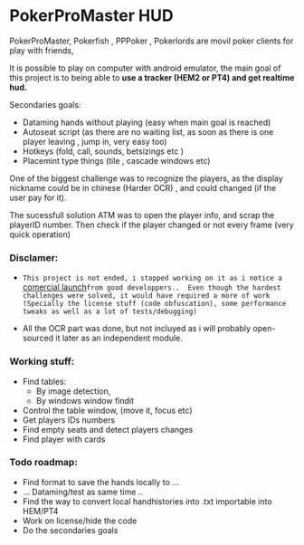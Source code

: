 # PokerProMaster HUD

PokerProMaster, Pokerfish , PPPoker , Pokerlords are movil poker clients for play with friends, 

It is possible to play on computer with android emulator, the main goal of this project is to being able to **use a tracker (HEM2 or PT4) and get realtime hud.**

Secondaries goals:

- Dataming hands without playing (easy when main goal is reached) 
- Autoseat script (as there are no waiting list, as soon as there is one player leaving , jump in, very easy too)
- Hotkeys (fold, call, sounds, betsizings etc )
- Placemint type things (tile , cascade windows etc)


One of the biggest challenge was to recognize the players, as the display nickname could be in chinese (Harder OCR) , and could changed (if the user pay for it).


The sucessfull solution ATM was to open the player info, and scrap the playerID number.
Then check if the player changed or not every frame (very quick operation)
 



### Disclamer:
- `This project is not ended, i stopped working on it as i notice a ` [comercial launch](https://hand2note.com/PokerMaster)`from good developpers.. 
Even though the hardest challenges were solved, it would have required a more of work (Specially the license stuff (code obfuscation), some performance tweaks as well as a lot of tests/debugging) `

- All the OCR part was done, but not incluyed as i will probably open-sourced it later as an independent module.






### Working stuff:

- Find tables:
    - By image detection, 
    - By windows window findit 
- Control the table window, (move it, focus etc)
- Get players IDs numbers
- Find empty seats and detect players changes
- Find player with cards

### Todo roadmap:

- Find format to save the hands locally to ...
- ... Dataming/test as same time ..
- Find the way to convert local handhistories into .txt importable into HEM/PT4
- Work on license/hide the code 
- Do the secondaries goals